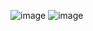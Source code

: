 ![image](https://github.com/user-attachments/assets/da57f8bd-25b9-497c-b5bd-6acdd920d469)
![image](https://github.com/user-attachments/assets/a499b61a-c353-4f94-ac28-e02d40f4bd4b)
